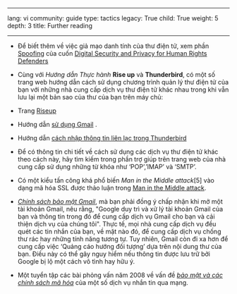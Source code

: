 

---

lang: vi
community: guide
type: tactics
legacy: True
child: True
weight: 5
depth: 3
title: Further reading

---

- Để biết thêm về việc giả mạo danh tính của thư điện tử, xem phần [Spoofing](http://www.frontlinedefenders.org/manual/en/esecman/chapter2_5.html#2_5b) của cuốn [Digital Security and Privacy for Human Rights Defenders](http://www.frontlinedefenders.org/manual/en/esecman/)

- Cùng với *Hướng dẫn Thực hành* **Rise up** và **Thunderbird**, có một số trang web hướng dẫn cách sử dụng chương trình quản lý thư điện tử của bạn với những nhà cung cấp dịch vụ thư điện tử khác nhau trong khi vẫn lưu lại một bản sao của thư của bạn trên máy chủ:

 - Trang [Riseup](http://help.riseup.net/mail/mail-clients/)
 - Hướng dẫn [sử dụng Gmail](http://mail.google.com/support/bin/topic.py?topic=12805) .
 - Hướng dẫn  [cách nhập thông tin liên lạc trong Thunderbird](http://email.about.com/od/mozillathunderbirdtips/qt/et_gmail_addr.htm) 

- Để có thông tin chi tiết về cách sử dụng các dịch vụ thư điện tử khác theo cách này, hãy tìm kiếm trong phần trợ giúp trên trang web của nhà cung cấp sử dụng những từ khóa như ‘POP’,’IMAP’ và ‘SMTP’.

- Có một kiểu tấn công khá phổ biến *Man in the Middle attack*[5] vào dạng mã hóa SSL được thảo luận trong [Man in the Middle attack](http://www.frontlinedefenders.org/manual/en/esecman/chapter2_7.html#2_7c).

- [*Chính sách bảo mật Gmail*](http://mail.google.com/mail/help/intl/en/privacy.html), mà bạn phải đồng ý chấp nhận khi mở một tài khoản Gmail, nêu rằng, &quot;Google duy trì và xử lý tài khoản Gmail của bạn và thông tin trong đó để cung cấp dịch vụ Gmail cho bạn và cải thiện dịch vụ của chúng tôi&quot;. Thực tế, mọi nhà cung cấp dịch vụ đều quét các tin nhắn của bạn, về mặt nào đó, để cung cấp dịch vụ chống thư rác hay những tính năng tương tự. Tuy nhiên, Gmail còn đi xa hơn để cung cấp việc ‘Quảng cáo hướng đối tượng’ dựa trên nội dung thư của bạn. Điều này có thể gây nguy hiểm nếu thông tin được lưu trữ bởi Google bị lộ một cách vô tình hay hữu ý.

- Một tuyển tập các bài phỏng vấn năm 2008 về vấn đề [*bảo mật và các chính sách mã hóa*](http://news.cnet.com/8301-13578_3-9962106-38.html) của một số dịch vụ nhắn tin qua mạng.


